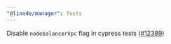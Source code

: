 ```yaml
---
"@linode/manager": Tests
---
```


 Disable `nodebalancerVpc` flag in cypress tests ([#12389](https://github.com/linode/manager/pull/12389))
